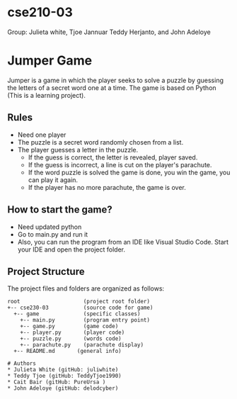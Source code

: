 # cse210-03
Group: Julieta white, Tjoe Jannuar Teddy Herjanto, and John Adeloye

# Jumper Game
Jumper is a game in which the player seeks to solve a puzzle by guessing the letters of a secret word one at a time. The game is based on Python (This is a learning project).

## Rules
- Need one player
- The puzzle is a secret word randomly chosen from a list.
- The player guesses a letter in the puzzle.
  - If the guess is correct, the letter is revealed, player saved.
  - If the guess is incorrect, a line is cut on the player's parachute.
  - If the word puzzle is solved the game is done, you win the game, you can play it again.
  - If the player has no more parachute, the game is over.

## How to start the game?
- Need updated python
- Go to main.py and run it
- Also, you can run the program from an IDE like Visual Studio Code. Start your IDE and open the project folder.

## Project Structure
The project files and folders are organized as follows:
```
root                    (project root folder)
+-- cse230-03           (source code for game)
  +-- game              (specific classes)
    +-- main.py         (program entry point)
    +-- game.py         (game code)
    +-- player.py       (player code)
    +-- puzzle.py       (words code)
    +-- parachute.py    (parachute display)
  +-- README.md       (general info)

# Authors
* Julieta White (gitHub: juliwhite)
* Teddy Tjoe (gitHub: TeddyTjoe1990)
* Cait Bair (gitHub: PureUrsa )
* John Adeloye (gitHub: delodcyber)
